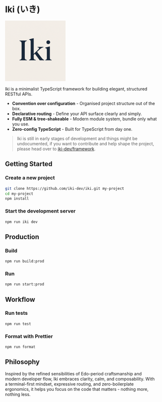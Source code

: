 # Iki (いき)

<img src="https://github.com/iki-dev/framework/blob/main/assets/iki-logo.png" alt="Iki Logo" width="200" />

Iki is a minimalist TypeScript framework for building elegant, structured RESTful APIs.

- **Convention over configuration** - Organised project structure out of the box.
- **Declarative routing** - Define your API surface clearly and simply.
- **Fully ESM & tree-shakeable** - Modern module system, bundle only what you use.
- **Zero-config TypeScript** - Built for TypeScript from day one.

> Iki is still in early stages of development and things might be undocumented, if you want to contribute and help shape the project, please head over to [iki-dev/framework](https://github.com/iki-dev/framework).

## Getting Started

### Create a new project

```bash
git clone https://github.com/iki-dev/iki.git my-project
cd my-project
npm install
```

### Start the development server

```bash
npm run iki dev
```

## Production

### Build

```bash
npm run build:prod
```

### Run

```bash
npm run start:prod
```

## Workflow

### Run tests

```bash
npm run test
```

### Format with Prettier

```bash
npm run format
```

## Philosophy

Inspired by the refined sensibilities of Edo-period craftsmanship and modern developer flow, Iki embraces clarity, calm, and composability. With a terminal-first mindset, expressive routing, and zero-boilerplate ergonomics, it helps you focus on the code that matters - nothing more, nothing less.
